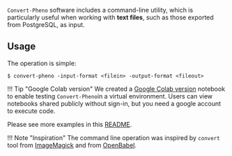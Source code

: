 `Convert-Pheno` software includes a command-line utility, which is particularly useful when working with **text files**, such as those exported from PostgreSQL, as input.

## Usage

The operation is simple:

    $ convert-pheno -input-format <filein> -output-format <fileout>

!!! Tip "Google Colab version"
    We created a [Google Colab version](https://colab.research.google.com/drive/1T6F3bLwfZyiYKD6fl1CIxs9vG068RHQ6) notebook to enable testing `Convert-Pheno`in a virtual environment. Users can view notebooks shared publicly without sign-in, but you need a google account to execute code.

Please see more examples in this [README](https://github.com/cnag-biomedical-informatics/convert-pheno#synopsis).

!!! Note "Inspiration"
    The command line operation was inspired by `convert` tool from [ImageMagick](https://imagemagick.org/script/convert.php) and from [OpenBabel](https://openbabel.org/wiki/Main_Page).
